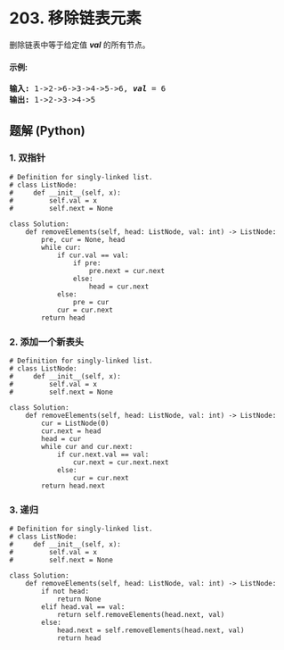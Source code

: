 # 203. 移除链表元素
删除链表中等于给定值 ***val*** 的所有节点。

#### 示例:
<pre>
<strong>输入:</strong> 1->2->6->3->4->5->6, <strong><em>val</em></strong> = 6
<strong>输出:</strong> 1->2->3->4->5
</pre>

## 题解 (Python)

### 1. 双指针
```Python3
# Definition for singly-linked list.
# class ListNode:
#     def __init__(self, x):
#         self.val = x
#         self.next = None

class Solution:
    def removeElements(self, head: ListNode, val: int) -> ListNode:
        pre, cur = None, head
        while cur:
            if cur.val == val:
                if pre:
                    pre.next = cur.next
                else:
                    head = cur.next
            else:
                pre = cur
            cur = cur.next
        return head
```

### 2. 添加一个新表头
```Python3
# Definition for singly-linked list.
# class ListNode:
#     def __init__(self, x):
#         self.val = x
#         self.next = None

class Solution:
    def removeElements(self, head: ListNode, val: int) -> ListNode:
        cur = ListNode(0)
        cur.next = head
        head = cur
        while cur and cur.next:
            if cur.next.val == val:
                cur.next = cur.next.next
            else:
                cur = cur.next
        return head.next
```

### 3. 递归
```Python3
# Definition for singly-linked list.
# class ListNode:
#     def __init__(self, x):
#         self.val = x
#         self.next = None

class Solution:
    def removeElements(self, head: ListNode, val: int) -> ListNode:
        if not head:
            return None
        elif head.val == val:
            return self.removeElements(head.next, val)
        else:
            head.next = self.removeElements(head.next, val)
            return head
```
